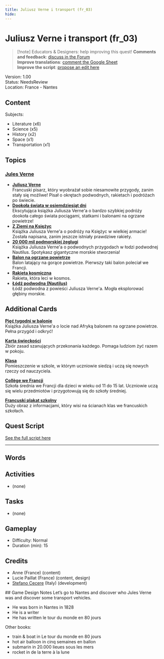 ```yaml
---
title: Juliusz Verne i transport (fr_03)
hide:
---
```


# Juliusz Verne i transport (fr_03)
> [!note] Educators & Designers: help improving this quest!
> **Comments and feedback**: [discuss in the Forum](https://antura.discourse.group/t/fr-03-jules-verne-and-transportation/25/1)  
> **Improve translations**: [comment the Google Sheet](https://docs.google.com/spreadsheets/d/1FPFOy8CHor5ArSg57xMuPAG7WM27-ecDOiU-OmtHgjw/edit?gid=336647638#gid=336647638)  
> **Improve the script**: [propose an edit here](https://github.com/vgwb/Antura/blob/main/Assets/_discover/_quests/FR_03%20Nantes%20Verne/FR_03%20Nantes%20Verne%20-%20Yarn%20Script.yarn)  

Version: 1.00  
Status: NeedsReview  
Location: France - Nantes

## Content
Subjects: 

  - Literature (x6)
  - Science (x5)
  - History (x2)
  - Space (x1)
  - Transportation (x1)

## Topics
### [Jules Verne](../../topics/index.md#jules_verne)

  - **[Juliusz Verne](../../cards/index.md#jules_verne)**  
    Francuski pisarz, który wyobrażał sobie niesamowite przygody, zanim stały się możliwe! Pisał o okrętach podwodnych, rakietach i podróżach po świecie.  
  - **[Dookoła świata w osiemdziesiąt dni](../../cards/index.md#book_around_the_world_80_days)**  
    Ekscytująca książka Juliusza Verne'a o bardzo szybkiej podróży dookoła całego świata pociągami, statkami i balonami na ogrzane powietrze!  
  - **[Z Ziemi na Księżyc](../../cards/index.md#book_from_earth_to_moon)**  
    Książka Juliusza Verne'a o podróży na Księżyc w wielkiej armacie! Została napisana, zanim jeszcze istniały prawdziwe rakiety.  
  - **[20 000 mil podmorskiej żeglugi](../../cards/index.md#book_20000_leagues_under_the_sea)**  
    Książka Juliusza Verne'a o podwodnych przygodach w łodzi podwodnej Nautilus. Spotykasz gigantyczne morskie stworzenia!  
  - **[Balon na ogrzane powietrze](../../cards/index.md#hot_air_balloon)**  
    Balon latający na gorące powietrze. Pierwszy taki balon poleciał we Francji.  
  - **[Rakieta kosmiczna](../../cards/index.md#space_rocket)**  
    Rakieta, która leci w kosmos.  
  - **[Łódź podwodna (Nautilus)](../../cards/index.md#submarine_nautilus)**  
    Łódź podwodna z powieści Juliusza Verne'a. Mogła eksplorować głębiny morskie.  

## Additional Cards
**[Pięć tygodni w balonie](../../cards/index.md#book_five_weeks_in_a_balloon)**  
Książka Juliusza Verne'a o locie nad Afryką balonem na ogrzane powietrze. Pełna przygód i odkryć!  

**[Karta świeckości](../../cards/index.md#concept_charter_of_secularism)**  
Zbiór zasad szanujących przekonania każdego. Pomaga ludziom żyć razem w pokoju.  

**[Klasa](../../cards/index.md#place_classroom)**  
Pomieszczenie w szkole, w którym uczniowie siedzą i uczą się nowych rzeczy od nauczyciela.  

**[Collège we Francji](../../cards/index.md#education_college_fr)**  
Szkoła średnia we Francji dla dzieci w wieku od 11 do 15 lat. Uczniowie uczą się wielu przedmiotów i przygotowują się do szkoły średniej.  

**[Francuski plakat szkolny](../../cards/index.md#object_french_school_poster)**  
Duży obraz z informacjami, który wisi na ścianach klas we francuskich szkołach.  

## Quest Script

[See the full script here](./fr_03-script.md)

---

## Words
## Activities
- (none)

## Tasks
- (none)
## Gameplay
- Difficulty: Normal
- Duration (min): 15
## Credits
- Anne (France) (content)
- Lucie Paillat (France) (content, design)
- [Stefano Cecere](https://stefanocecere.com) (Italy) (development)

## Game Design Notes
Let’s go to Nantes and discover who Jules Verne was and discover some transport vehicles.

- He was born in Nantes in 1828
- He is a writer 
- He has written le tour du monde en 80 jours

Other books:

- train & boat in Le tour du monde en 80 jours
- hot air balloon in cinq semaines en ballon
- submarin in 20.000 lieues sous les mers
- rocket in de la terre à la lune 

